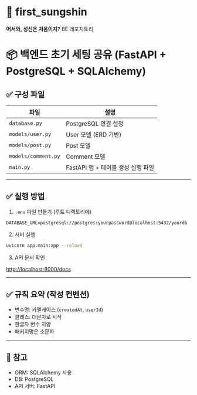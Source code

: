 # 🔮 first_sungshin
**어서와, 성신은 처음이지?** BE 레포지토리


# 📦 백엔드 초기 세팅 공유 (FastAPI + PostgreSQL + SQLAlchemy)

## ✅ 구성 파일

| 파일 | 설명 |
|------|------|
| `database.py` | PostgreSQL 연결 설정 |
| `models/user.py` | User 모델 (ERD 기반) |
| `models/post.py` | Post 모델 |
| `models/comment.py` | Comment 모델 |
| `main.py` | FastAPI 앱 + 테이블 생성 실행 파일 |

---

## ✅ 실행 방법

1. `.env` 파일 만들기 (루트 디렉토리에)

```env
DATABASE_URL=postgresql://postgres:yourpassword@localhost:5432/yourdb
```

2. 서버 실행

```bash
uvicorn app.main:app --reload
```

3. API 문서 확인

[http://localhost:8000/docs](http://localhost:8000/docs)

---

## ✅ 규칙 요약 (작성 컨벤션)

- 변수명: 카멜케이스 (`createdAt`, `userId`)
- 클래스: 대문자로 시작
- 한글자 변수 지양
- 패키지명은 소문자

---

## 📌 참고

- ORM: SQLAlchemy 사용
- DB: PostgreSQL
- API 서버: FastAPI
